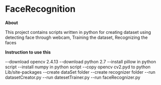 # FaceRecognition
**About**

This project contains scripts written in python for creating dataset using detecting face through webcam, Training the dataset, Recognizing the faces

**Instruction to use this**

--download opencv 2.4.13
--download python 2.7
--install pillow in python script
--install numpy in python script
--copy opencv cv2.pyd to python Lib/site-packages
--create dataSet folder
--create recognizer folder
--run datasetCreator.py
--run datesetTrainer.py
--run faceRecognizer.py

